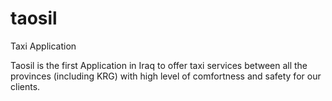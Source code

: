 # taosil
Taxi Application

Taosil is the first Application in Iraq to offer taxi services between all the provinces (including KRG) with high level of comfortness and safety for our clients. 
